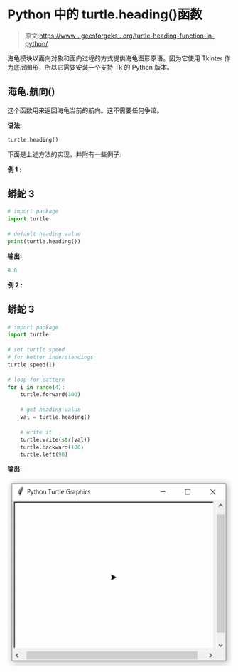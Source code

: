 # Python 中的 turtle.heading()函数

> 原文:[https://www . geesforgeks . org/turtle-heading-function-in-python/](https://www.geeksforgeeks.org/turtle-heading-function-in-python/)

海龟模块以面向对象和面向过程的方式提供海龟图形原语。因为它使用 Tkinter 作为底层图形，所以它需要安装一个支持 Tk 的 Python 版本。

## 海龟.航向()

这个函数用来返回海龟当前的航向。这不需要任何争论。

**语法:**

```py
turtle.heading()

```

下面是上述方法的实现，并附有一些例子:

**例 1 :**

## 蟒蛇 3

```py
# import package
import turtle

# default heading value
print(turtle.heading())
```

**输出:**

```py
0.0

```

**例 2 :**

## 蟒蛇 3

```py
# import package
import turtle

# set turtle speed
# for better inderstandings
turtle.speed(1)

# loop for pattern
for i in range(4):
    turtle.forward(100)

    # get heading value
    val = turtle.heading()

    # write it
    turtle.write(str(val))
    turtle.backward(100)
    turtle.left(90)
```

**输出:**

![](img/9b1fa7a6265ad849b4073fb49eb09659.png)